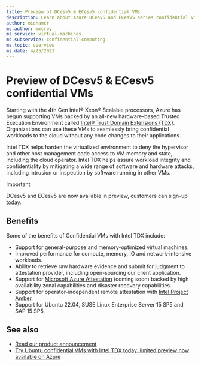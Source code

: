 ```yaml
---
title: Preview of DCesv5 & ECesv5 confidential VMs 
description: Learn about Azure DCesv5 and ECesv5 series confidential virtual machines (confidential VMs). These series are for tenants with high security and confidentiality requirements.
author: michamcr
ms.author: mmcrey
ms.service: virtual-machines
ms.subservice: confidential-computing
ms.topic: overview
ms.date: 4/25/2023
---
```


# Preview of DCesv5 & ECesv5 confidential VMs 

Starting with the 4th Gen Intel® Xeon® Scalable processors, Azure has begun supporting VMs backed by an all-new hardware-based Trusted Execution Environment called [Intel® Trust Domain Extensions (TDX)](https://www.intel.com/content/www/us/en/developer/articles/technical/intel-trust-domain-extensions.html#inpage-nav-2). Organizations can use these VMs to seamlessly bring confidential workloads to the cloud without any code changes to their applications.

Intel TDX helps harden the virtualized environment to deny the hypervisor and other host management code access to VM memory and state, including the cloud operator. Intel TDX helps assure workload integrity and confidentiality by mitigating a wide range of software and hardware attacks, including intrusion or inspection by software running in other VMs.

> [!IMPORTANT]
> DCesv5 and ECesv5 are now available in preview, customers can sign-up [today](https://aka.ms/TDX-signup).

## Benefits

Some of the benefits of Confidential VMs with Intel TDX include:

- Support for general-purpose and memory-optimized virtual machines.
- Improved performance for compute, memory, IO and network-intensive workloads.
- Ability to retrieve raw hardware evidence and submit for judgment to attestation provider, including open-sourcing our client application.
- Support for [Microsoft Azure Attestation](/azure/attestation) (coming soon) backed by high availability zonal capabilities and disaster recovery capabilities.
- Support for operator-independent remote attestation with [Intel Project Amber](http://projectamber.intel.com/).
- Support for Ubuntu 22.04, SUSE Linux Enterprise Server 15 SP5 and SAP 15 SP5.

## See also

- [Read our product announcement](https://aka.ms/tdx-blog)
- [Try Ubuntu confidential VMs with Intel TDX today: limited preview now available on Azure](https://canonical.com/blog/ubuntu-confidential-vms-intel-tdx-microsoft-azure-confidential-computing)
